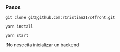 ### Pasos
`git clone git@github.com:rCristian21/c4front.git `

`yarn install`

`yarn start`

!No nesecita inicializar un backend
